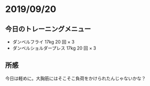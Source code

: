 # 2019/09/20

## 今日のトレーニングメニュー

- ダンベルフライ 17kg 20 回 × 3
- ダンベルショルダープレス 17kg 20 回 × 3

## 所感

今日は軽めに。大胸筋にはそこそこ負荷をかけられたんじゃないかな？
